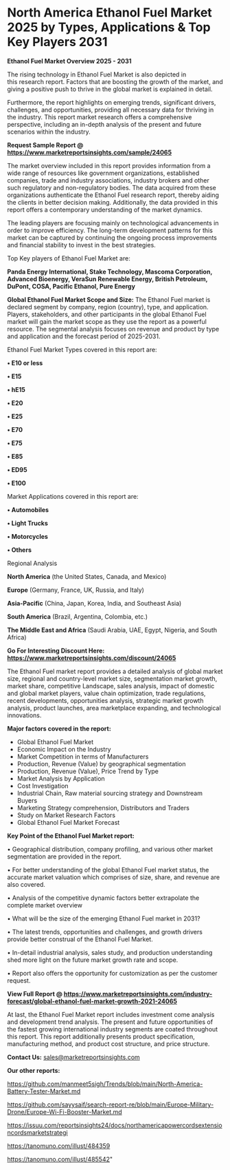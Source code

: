 # North America Ethanol Fuel Market 2025 by Types, Applications & Top Key Players 2031

<Strong> Ethanol Fuel Market Overview 2025 - 2031</strong>

The rising technology in Ethanol Fuel Market is also depicted in this research report. Factors that are boosting the growth of the market, and giving a positive push to thrive in the global market is explained in detail.

Furthermore, the report highlights on emerging trends, significant drivers, challenges, and opportunities, providing all necessary data for thriving in the industry. This report market research offers a comprehensive perspective, including an in-depth analysis of the present and future scenarios within the industry.

<strong>Request Sample Report @ <a href=https://www.marketreportsinsights.com/sample/24065>https://www.marketreportsinsights.com/sample/24065</a></strong>

The market overview included in this report provides information from a wide range of resources like government organizations, established companies, trade and industry associations, industry brokers and other such regulatory and non-regulatory bodies. The data acquired from these organizations authenticate the Ethanol Fuel research report, thereby aiding the clients in better decision making. Additionally, the data provided in this report offers a contemporary understanding of the market dynamics.

The leading players are focusing mainly on technological advancements in order to improve efficiency. The long-term development patterns for this market can be captured by continuing the ongoing process improvements and financial stability to invest in the best strategies.

Top Key players of Ethanol Fuel Market are:

<strong>Panda Energy International, Stake Technology, Mascoma Corporation, Advanced Bioenergy, VeraSun Renewable Energy, British Petroleum, DuPont, COSA, Pacific Ethanol, Pure Energy</strong>

<strong><b>Global Ethanol Fuel Market Scope and Size:</b></strong>
The Ethanol Fuel market is declared segment by company, region (country), type, and application. Players, stakeholders, and other participants in the global Ethanol Fuel market will gain the market scope as they use the report as a powerful resource. The segmental analysis focuses on revenue and product by type and application and the forecast period of 2025-2031.

Ethanol Fuel Market Types covered in this report are:

<strong>• E10 or less

• E15

• hE15

• E20

• E25

• E70

• E75

• E85

• ED95

• E100</strong>

Market Applications covered in this report are:

<strong>• Automobiles

• Light Trucks

• Motorcycles

• Others</strong> 

Regional Analysis

<strong>North America</strong> (the United States, Canada, and Mexico)

<strong>Europe</strong> (Germany, France, UK, Russia, and Italy)

<strong>Asia-Pacific</strong> (China, Japan, Korea, India, and Southeast Asia)

<strong>South America</strong> (Brazil, Argentina, Colombia, etc.)

<strong>The Middle East and Africa</strong> (Saudi Arabia, UAE, Egypt, Nigeria, and South Africa)

<strong>Go For Interesting Discount Here: <a href=https://www.marketreportsinsights.com/discount/24065>https://www.marketreportsinsights.com/discount/24065</a></strong>

The Ethanol Fuel market report provides a detailed analysis of global market size, regional and country-level market size, segmentation market growth, market share, competitive Landscape, sales analysis, impact of domestic and global market players, value chain optimization, trade regulations, recent developments, opportunities analysis, strategic market growth analysis, product launches, area marketplace expanding, and technological innovations.

<strong><b>Major factors covered in the report:</b></strong>
<ul>
  <li>Global Ethanol Fuel Market </li>
  <li>Economic Impact on the Industry</li>
  <li>Market Competition in terms of Manufacturers</li>
  <li>Production, Revenue (Value) by geographical segmentation</li>
  <li>Production, Revenue (Value), Price Trend by Type</li>
  <li>Market Analysis by Application</li>
  <li>Cost Investigation</li>
  <li>Industrial Chain, Raw material sourcing strategy and Downstream Buyers</li>
  <li>Marketing Strategy comprehension, Distributors and Traders</li>
  <li>Study on Market Research Factors</li>
  <li>Global Ethanol Fuel Market Forecast</li>
</ul>

<strong><b>Key Point of the Ethanol Fuel Market report:</b></strong>

• Geographical distribution, company profiling, and various other market segmentation are provided in the report.

• For better understanding of the global Ethanol Fuel market status, the accurate market valuation which comprises of size, share, and revenue are also covered.

• Analysis of the competitive dynamic factors better extrapolate the complete market overview

• What will be the size of the emerging Ethanol Fuel market in 2031?

• The latest trends, opportunities and challenges, and growth drivers provide better construal of the Ethanol Fuel Market.

• In-detail industrial analysis, sales study, and production understanding shed more light on the future market growth rate and scope.

• Report also offers the opportunity for customization as per the customer request.

<strong><b>View Full Report @ <a href=https://www.marketreportsinsights.com/industry-forecast/global-ethanol-fuel-market-growth-2021-24065>https://www.marketreportsinsights.com/industry-forecast/global-ethanol-fuel-market-growth-2021-24065</a></b></strong>


At last, the Ethanol Fuel Market report includes investment come analysis and development trend analysis. The present and future opportunities of the fastest growing international industry segments are coated throughout this report. This report additionally presents product specification, manufacturing method, and product cost structure, and price structure.

<strong>Contact Us:</strong>
sales@marketreportsinsights.com

<strong>Our other reports:</strong>

<a href=https://github.com/manmeet5sigh/Trends/blob/main/North-America-Battery-Tester-Market.md>https://github.com/manmeet5sigh/Trends/blob/main/North-America-Battery-Tester-Market.md</a>

<a href=https://github.com/sayysaif/search-report-re/blob/main/Europe-Military-Drone/Europe-Wi-Fi-Booster-Market.md>https://github.com/sayysaif/search-report-re/blob/main/Europe-Military-Drone/Europe-Wi-Fi-Booster-Market.md</a>

<a href=https://issuu.com/reportsinsights24/docs/northamericapowercordsextensioncordsmarketstrategi>https://issuu.com/reportsinsights24/docs/northamericapowercordsextensioncordsmarketstrategi</a>

<a href=https://tanomuno.com/illust/484359>https://tanomuno.com/illust/484359</a>

<a href=https://tanomuno.com/illust/485542>https://tanomuno.com/illust/485542</a>"
